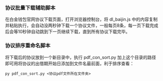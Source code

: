 
### 协议批量下载辅助脚本

在白金钱包官网协议下载页面，打开浏览器控制台，将 dl_baijin.js 中的内容复制并粘贴执行，会自动没两秒钟下载一个协议文件，一般每页8条，每一页下载完成后会等10秒钟自动跳到下一页继续下载，直到所有协议下载完毕。

### 协议排序重命名脚本

将下载后的协议放到一个新目录中，执行 pdf_con_sort.py 加上这个目录的路径即可用将协议的出借期开始日添加到文件名最前面，利于排序查看：

	py pdf_con_sort.py <协议pdf文件所在文件夹>


